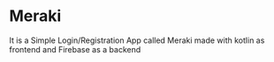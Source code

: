 # Meraki
It is a Simple Login/Registration App called Meraki made with kotlin as frontend and Firebase as a backend

